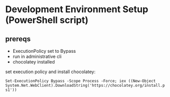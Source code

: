 # Development Environment Setup (PowerShell script)

## prereqs

* ExecutionPolicy set to Bypass
* run in administrative cli
* chocolatey installed

set execution policy and install chocolatey:

`Set-ExecutionPolicy Bypass -Scope Process -Force; iex ((New-Object System.Net.WebClient).DownloadString('https://chocolatey.org/install.ps1'))`
